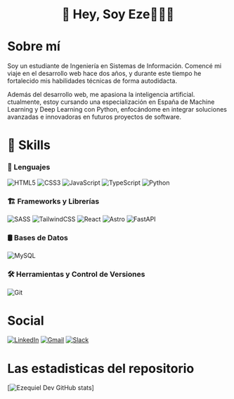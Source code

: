 <div align="center">
 <h1>👋 Hey, Soy Eze👨🏻‍💻</h1>
</div>

<h1>Sobre mí</h1>

<p>
 Soy un estudiante de Ingeniería en Sistemas de Información. Comencé mi viaje en el desarrollo web hace dos años, y durante este tiempo he fortalecido mis habilidades técnicas de forma autodidacta. 
</p>

<p> 
  Además del desarrollo web, me apasiona la inteligencia artificial. ctualmente, estoy cursando una especialización en España de Machine Learning y Deep Learning con Python, enfocándome en integrar soluciones    avanzadas e innovadoras en futuros proyectos de software.
</p>

# 🚀 Skills

### 📝 Lenguajes  
![HTML5](https://img.shields.io/badge/html5-%23E34F26.svg?style=for-the-badge&logo=html5&logoColor=white)
![CSS3](https://img.shields.io/badge/css3-%231572B6.svg?style=for-the-badge&logo=css3&logoColor=white)
![JavaScript](https://img.shields.io/badge/javascript-%23323330.svg?style=for-the-badge&logo=javascript&logoColor=%23F7DF1E)
![TypeScript](https://img.shields.io/badge/typescript-%23007ACC.svg?style=for-the-badge&logo=typescript&logoColor=white)
![Python](https://img.shields.io/badge/python-3670A0?style=for-the-badge&logo=python&logoColor=ffdd54)

### 🏗️ Frameworks y Librerías 
![SASS](https://img.shields.io/badge/SASS-hotpink.svg?style=for-the-badge&logo=SASS&logoColor=white)
![TailwindCSS](https://img.shields.io/badge/tailwindcss-%2338B2AC.svg?style=for-the-badge&logo=tailwind-css&logoColor=white)
![React](https://img.shields.io/badge/react-%2320232a.svg?style=for-the-badge&logo=react&logoColor=%2361DAFB)
![Astro](https://img.shields.io/badge/astro-%232C2052.svg?style=for-the-badge&logo=astro&logoColor=white)
![FastAPI](https://img.shields.io/badge/FastAPI-005571?style=for-the-badge&logo=fastapi)

### 🛢️ Bases de Datos  
![MySQL](https://img.shields.io/badge/mysql-4479A1.svg?style=for-the-badge&logo=mysql&logoColor=white)

### 🛠️ Herramientas y Control de Versiones  
![Git](https://img.shields.io/badge/Git-F05032?style=for-the-badge&logo=git&logoColor=white)

# Social
[![LinkedIn](https://img.shields.io/badge/linkedin-%230077B5.svg?style=for-the-badge&logo=linkedin&logoColor=white)](www.linkedin.com/in/ezequiel-suarez-dev)
[![Gmail](https://img.shields.io/badge/Gmail-D14836?style=for-the-badge&logo=gmail&logoColor=white)](mailto:ezequielsuarez.dev@gmail.com)
[![Slack](https://img.shields.io/badge/Slack-4A154B?style=for-the-badge&logo=slack&logoColor=white)](https://ezequiel-dev.slack.com/archives/C076K6KB4AF)

# Las estadisticas del repositorio
[![Ezequiel Dev GitHub stats](https://github-readme-stats.vercel.app/api?username=ezequiel-dev93&show_icons=true&theme=transparent)]  
